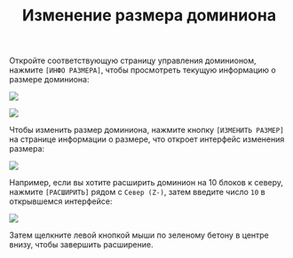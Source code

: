 ﻿---
title: Изменение размера доминиона
createTime: 2025/03/14 09:15:37
permalink: /ru/doc/player/dominion/resize/
---

Откройте соответствующую страницу управления доминионом, нажмите `[ИНФО РАЗМЕРА]`, чтобы просмотреть текущую
информацию о размере доминиона:

![](/player/dominion/resize/1.png)

![](/player/dominion/resize/2.png)

Чтобы изменить размер доминиона, нажмите кнопку `[ИЗМЕНИТЬ РАЗМЕР]` на странице информации о размере, что откроет
интерфейс изменения размера:

![](/player/dominion/resize/3.png)

Например, если вы хотите расширить доминион на 10 блоков к северу, нажмите `[РАСШИРИТЬ]` рядом с `Север (Z-)`, затем
введите число `10` в открывшемся интерфейсе:

![](/player/dominion/resize/4.png)

Затем щелкните левой кнопкой мыши по зеленому бетону в центре внизу, чтобы завершить расширение.
